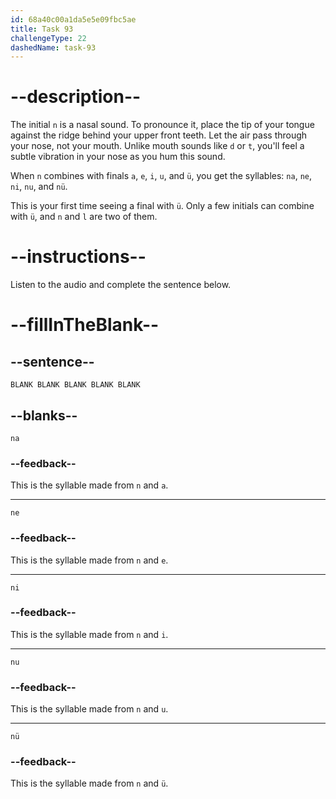 ```yaml
---
id: 68a40c00a1da5e5e09fbc5ae
title: Task 93
challengeType: 22
dashedName: task-93
---
```


<!-- (Audio) A: n, na, ne, ni, nu, nü -->

# --description--

The initial `n` is a nasal sound. To pronounce it, place the tip of your tongue against the ridge behind your upper front teeth. Let the air pass through your nose, not your mouth. Unlike mouth sounds like `d` or `t`, you'll feel a subtle vibration in your nose as you hum this sound.

When `n` combines with finals `a`, `e`, `i`, `u`, and `ü`, you get the syllables: `na`, `ne`, `ni`, `nu`, and `nü`.

This is your first time seeing a final with `ü`. Only a few initials can combine with `ü`, and `n` and `l` are two of them.

# --instructions--

Listen to the audio and complete the sentence below.

# --fillInTheBlank--

## --sentence--

`BLANK BLANK BLANK BLANK BLANK`

## --blanks--

`na`

### --feedback--

This is the syllable made from `n` and `a`.

---

`ne`

### --feedback--

This is the syllable made from `n` and `e`.

---

`ni`

### --feedback--

This is the syllable made from `n` and `i`.

---

`nu`

### --feedback--

This is the syllable made from `n` and `u`.

---

`nü`

### --feedback--

This is the syllable made from `n` and `ü`.
